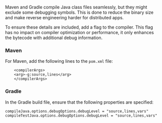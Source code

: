 

Maven and Gradle compile Java class files seamlessly, but they might exclude some debugging symbols. This is done to reduce the binary size and make reverse engineering harder for distributed apps. 

To ensure these details are included, add a flag to the compiler. This flag has no impact on compiler optimization or performance, it only enhances the bytecode with additional debug information. 

### Maven

For Maven, add the following lines to the `pom.xml` file: 

``` {.xml}
    <compilerArgs>
    <arg>-g:source,lines</arg>
    </compilerArgs>
```

### Gradle

In the Gradle build file, ensure that the following properties are specified:

```
compileJava.options.debugOptions.debugLevel = "source,lines,vars"
compileTestJava.options.debugOptions.debugLevel = "source,lines,vars"
```
